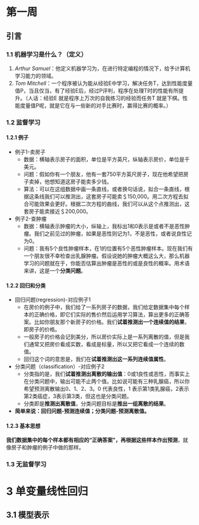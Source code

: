 # 第一周  
## 引言
### 1.1 机器学习是什么？（定义）
1. *Arthur Samuel*：他定义机器学习为，在进行特定编程的情况下，给予计算机学习能力的领域。
2. *Tom Mitchell*：一个程序被认为能从经验E中学习，解决任务T，达到性能度量值P，当且仅当，有了经验E后，经过P评判，程序在处理T时的性能有所提升。（人话：经验E 就是程序上万次的自我练习的经验而任务T 就是下棋。性能度量值P呢，就是它在与一些新的对手比赛时，赢得比赛的概率。）
### 1.2 监督学习  
#### 1.2.1 例子
* 例子1-卖房子
  * 数据：横轴表示房子的面积，单位是平方英尺，纵轴表示房价，单位是千美元。
  * 问题：假如你有一个朋友，他有一套750平方英尺房子，现在他希望把房子卖掉，他想知道这房子能卖多少钱。
  * 算法：可以在这组数据中画一条直线，或者换句话说，拟合一条直线，根据这条线我们可以推测出，这套房子可能卖＄150,000。用二次方程去拟合可能效果会更好。根据二次方程的曲线，我们可以从这个点推测出，这套房子能卖接近＄200,000。
* 例子2-查肿瘤
  * 数据：横轴表示肿瘤的大小，纵轴上，我标出1和0表示是或者不是恶性肿瘤。我们之前见过的肿瘤，如果是恶性则记为1，不是恶性，或者说良性记为0。
  * 问题：我有5个良性肿瘤样本，在1的位置有5个恶性肿瘤样本。现在我们有一个朋友很不幸检查出乳腺肿瘤。假设说她的肿瘤大概这么大，那么机器学习的问题就在于，你能否估算出肿瘤是恶性的或是良性的概率。用术语来讲，这是一个**分类问题**。
#### 1.2.2 回归和分类
* 回归问题(regression)-对应例子1
  * 在房价的例子中，我们给了一系列房子的数据，我们给定数据集中每个样本的正确价格，即它们实际的售价然后运用学习算法，算出更多的正确答案。比如你朋友那个新房子的价格。我们**试着推测出一个连续值的结果**，即房子的价格。
  * 一般房子的价格会记到美分，所以房价实际上是一系列离散的值，但是我们通常又把房价看成实数，看成是标量，所以又把它看成一个连续的数值。
  * 回归这个词的意思是，我们在**试着推测出这一系列连续值属性**。
* 分类问题（classification）-对应例子2
  * 分类指的是，我们**试着推测出离散的输出值**：0或1良性或恶性，而事实上在分类问题中，输出可能不止两个值。比如说可能有三种乳腺癌，所以你希望预测离散输出0、1、2、3。0 代表良性，1 表示第1类乳腺癌，2表示第2类癌症，3表示第3类，但这也是分类问题。
  * 分类即是**推测出离散值**，分类问题目标是**推出一组离散的结果**。
* **简单来说：回归问题-预测连续值；分类问题-预测离散值。**
#### 1.2.3 基本思想
**我们数据集中的每个样本都有相应的“正确答案”，再根据这些样本作出预测**，就像房子和肿瘤的例子中做的那样。
### 1.3 无监督学习  


# 3 单变量线性回归  
## 3.1 模型表示